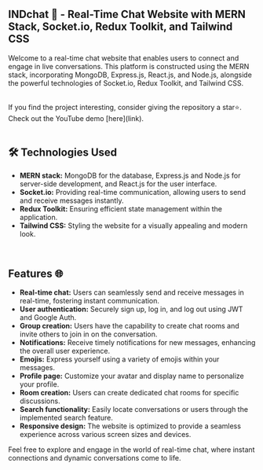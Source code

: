 ## INDchat 🚀 - Real-Time Chat Website with MERN Stack, Socket.io, Redux Toolkit, and Tailwind CSS

Welcome to a real-time chat website that enables users to connect and engage in live conversations. This platform is constructed using the MERN stack, incorporating MongoDB, Express.js, React.js, and Node.js, alongside the powerful technologies of Socket.io, Redux Toolkit, and Tailwind CSS.

<br>
If you find the project interesting, consider giving the repository a star⭐. Check out the YouTube demo [here](link).

<br>
<br>

## 🛠️ Technologies Used
- **MERN stack:** MongoDB for the database, Express.js and Node.js for server-side development, and React.js for the user interface.
- **Socket.io:** Providing real-time communication, allowing users to send and receive messages instantly.
- **Redux Toolkit:** Ensuring efficient state management within the application.
- **Tailwind CSS:** Styling the website for a visually appealing and modern look.
<br>

## Features 🌐
- **Real-time chat:** Users can seamlessly send and receive messages in real-time, fostering instant communication.
- **User authentication:** Securely sign up, log in, and log out using JWT and Google Auth.
- **Group creation:** Users have the capability to create chat rooms and invite others to join in on the conversation.
- **Notifications:** Receive timely notifications for new messages, enhancing the overall user experience.
- **Emojis:** Express yourself using a variety of emojis within your messages.
- **Profile page:** Customize your avatar and display name to personalize your profile.
- **Room creation:** Users can create dedicated chat rooms for specific discussions.
- **Search functionality:** Easily locate conversations or users through the implemented search feature.
- **Responsive design:** The website is optimized to provide a seamless experience across various screen sizes and devices.

Feel free to explore and engage in the world of real-time chat, where instant connections and dynamic conversations come to life.
